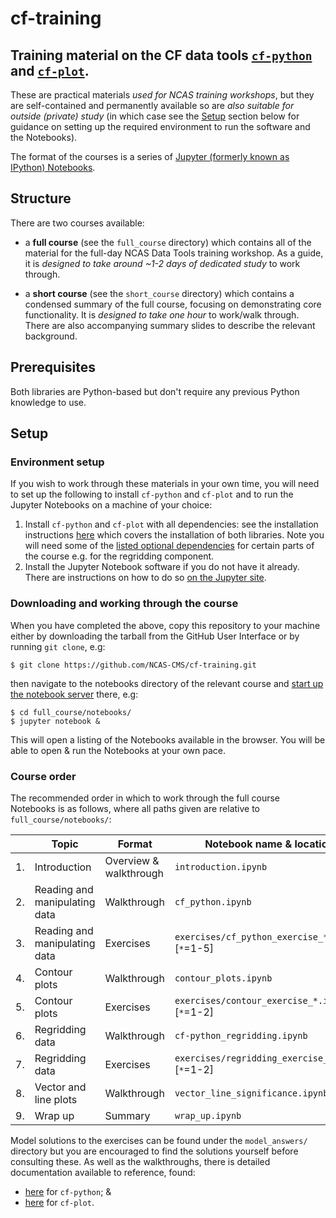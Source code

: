 # cf-training

## Training material on the CF data tools [``cf-python``](https://ncas-cms.github.io/cf-python) and [``cf-plot``](http://ajheaps.github.io/cf-plot).

These are practical materials *used for NCAS training workshops*, but
they are self-contained and permanently available so are *also suitable for
outside (private) study* (in which case see the [Setup](#setup) section
below for guidance on setting up the required environment to run
the software and the Notebooks).

The format of the courses is a series of
[Jupyter (formerly known as IPython) Notebooks](https://jupyter-notebook.readthedocs.io/en/stable/notebook.html).


## Structure

There are two courses available:

* a **full course** (see the ``full_course`` directory) which contains all of
  the material for the full-day NCAS Data Tools training workshop. As a guide,
  it is *designed to take around ~1-2 days of dedicated study* to work
  through.

* a **short course** (see the ``short_course`` directory) which contains
  a condensed summary of the full course, focusing on demonstrating core
  functionality. It is *designed to take one hour* to work/walk through.
  There are also accompanying summary slides to describe the relevant
  background.


## Prerequisites

Both libraries are Python-based but don't require any previous Python
knowledge to use.


## Setup


### Environment setup

If you wish to work through these materials in your own time, you will
need to set up the following to install ``cf-python`` and ``cf-plot`` and to
run the Jupyter Notebooks on a machine of your choice:

1. Install ``cf-python`` and ``cf-plot`` with all dependencies: see the
   installation instructions
   [here](https://ncas-cms.github.io/cf-python/installation.html) which
   covers the installation of both libraries. Note you will need some of
   the [listed optional dependencies](https://ncas-cms.github.io/cf-python/installation.html#optional)
   for certain parts of the course e.g. for the regridding component.
2. Install the Jupyter Notebook software if you do not have it already. There
   are instructions on how to do so
   [on the Jupyter site](https://jupyter.readthedocs.io/en/latest/install.html).


### Downloading and working through the course

When you have completed the above, copy this repository to your machine
either by downloading the tarball from the GitHub User Interface or by
running ``git clone``, e.g:

```console
$ git clone https://github.com/NCAS-CMS/cf-training.git
```

then navigate to the notebooks directory of the relevant course and
[start up the notebook server](https://jupyter-notebook.readthedocs.io/en/stable/notebook.html#starting-the-notebook-server) there, e.g:

```console
$ cd full_course/notebooks/
$ jupyter notebook &
```

This will open a listing of the Notebooks available in the browser.
You will be able to open & run the Notebooks at your own pace.


### Course order

The recommended order in which to work through the full course Notebooks
is as follows, where all paths given are relative to
``full_course/notebooks/``:

| | Topic | Format | Notebook name & location |
|---|---|---|---|
| 1. | Introduction | Overview & walkthrough | ``introduction.ipynb`` |
| 2. | Reading and manipulating data | Walkthrough | ``cf_python.ipynb`` |
| 3. | Reading and manipulating data | Exercises | ``exercises/cf_python_exercise_*.ipynb`` [``*``=1-5] |
| 4. | Contour plots | Walkthrough | ``contour_plots.ipynb`` |
| 5. | Contour plots | Exercises | ``exercises/contour_exercise_*.ipynb`` [``*``=1-2] |
| 6. | Regridding data | Walkthrough | ``cf-python_regridding.ipynb`` |
| 7. | Regridding data | Exercises | ``exercises/regridding_exercise_*.ipynb`` [``*``=1-2] |
| 8. | Vector and line plots | Walkthrough | ``vector_line_significance.ipynb`` |
| 9. | Wrap up| Summary | ``wrap_up.ipynb`` |

Model solutions to the exercises can be found under the
``model_answers/`` directory but you are encouraged to find the solutions
yourself before consulting these. As well as the walkthroughs, there is
detailed documentation available to reference, found:

* [here](https://ncas-cms.github.io/cf-python/) for ``cf-python``; &
* [here](http://ajheaps.github.io/cf-plot/) for ``cf-plot``.
